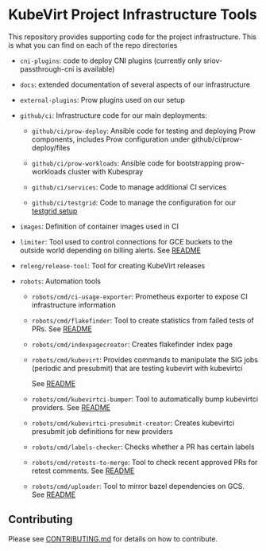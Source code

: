# KubeVirt Project Infrastructure Tools

This repository provides supporting code for the project infrastructure. This is
what you can find on each of the repo directories

* `cni-plugins`: code to deploy CNI plugins (currently only sriov-passthrough-cni
is available)

* `docs`: extended documentation of several aspects of our infrastructure

* `external-plugins`: Prow plugins used on our setup

* `github/ci`: Infrastructure code for our main deployments:

  * `github/ci/prow-deploy`: Ansible code for testing and deploying Prow components,
  includes Prow configuration under github/ci/prow-deploy/files

  * `github/ci/prow-workloads`: Ansible code for bootstrapping prow-workloads cluster
  with Kubespray

  * `github/ci/services`: Code to manage additional CI services

  * `github/ci/testgrid`: Code to manage the configuration for our
  [testgrid setup](https://testgrid.k8s.io/kubevirt)

* `images`: Definition of container images used in CI

* `limiter`: Tool used to control connections for GCE buckets to the outside world
depending on billing alerts. See [README](limiter/README.md)

* `releng/release-tool`: Tool for creating KubeVirt releases

* `robots`: Automation tools

  * `robots/cmd/ci-usage-exporter`: Prometheus exporter to expose CI infrastructure
  information

  * `robots/cmd/flakefinder`: Tool to create statistics from failed tests of PRs.
  See [README](robots/cmd/flakefinder/README.md)

  * `robots/cmd/indexpagecreator`: Creates flakefinder index page

  * `robots/cmd/kubevirt`: Provides commands to manipulate the SIG jobs (periodic and presubmit) that are testing kubevirt with kubevirtci

    See [README](robots/cmd/kubevirt/README.md)

  * `robots/cmd/kubevirtci-bumper`: Tool to automatically bump kubevirtci providers.
  See [README](robots/cmd/kubevirtci-bumper/README.md)

  * `robots/cmd/kubevirtci-presubmit-creator`: Creates kubevirtci presubmit job
  definitions for new providers

  * `robots/cmd/labels-checker`: Checks whether a PR has certain labels

  * `robots/cmd/retests-to-merge`: Tool to check recent approved PRs for retest comments. See
  [README](robots/cmd/retests-to-merge/README.md)

  * `robots/cmd/uploader`: Tool to mirror bazel dependencies on GCS. See
  [README](robots/cmd/uploader/README.md)

## Contributing

Please see [CONTRIBUTING.md](CONTRIBUTING.md) for details on how to contribute.
